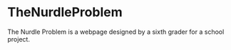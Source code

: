 # TheNurdleProblem
The Nurdle Problem is a webpage designed by a sixth grader for a school project.
